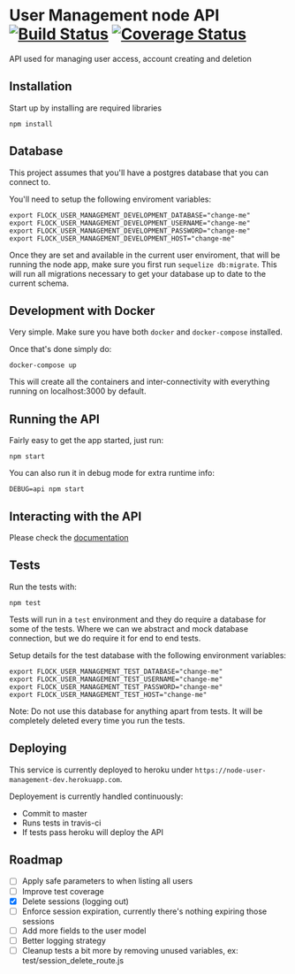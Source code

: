 # User Management node API [![Build Status](https://travis-ci.org/joseairosa/node-user-management-api.svg?branch=master)](https://travis-ci.org/joseairosa/node-user-management-api) [![Coverage Status](https://coveralls.io/repos/github/joseairosa/node-user-management-api/badge.svg?branch=master)](https://coveralls.io/github/joseairosa/node-user-management-api?branch=master)

API used for managing user access, account creating and deletion

## Installation

Start up by installing are required libraries

```
npm install
```

## Database

This project assumes that you'll have a postgres database that you can connect
to.

You'll need to setup the following enviroment variables:

```
export FLOCK_USER_MANAGEMENT_DEVELOPMENT_DATABASE="change-me"
export FLOCK_USER_MANAGEMENT_DEVELOPMENT_USERNAME="change-me"
export FLOCK_USER_MANAGEMENT_DEVELOPMENT_PASSWORD="change-me"
export FLOCK_USER_MANAGEMENT_DEVELOPMENT_HOST="change-me"
```

Once they are set and available in the current user enviroment, that will be
running the node app, make sure you first run `sequelize db:migrate`. This will
run all migrations necessary to get your database up to date to the current
schema.

## Development with Docker

Very simple. Make sure you have both `docker` and `docker-compose` installed.

Once that's done simply do:

```
docker-compose up
```

This will create all the containers and inter-connectivity with everything
running on localhost:3000 by default.

## Running the API

Fairly easy to get the app started, just run:

```
npm start
```

You can also run it in debug mode for extra runtime info:

```
DEBUG=api npm start
```

## Interacting with the API

Please check the [documentation](DOCUMENTATION.md)

## Tests

Run the tests with:

```
npm test
```

Tests will run in a `test` environment and they do require a database for some
of the tests.
Where we can we abstract and mock database connection, but we do require it for
end to end tests.

Setup details for the test database with the following environment variables:

```
export FLOCK_USER_MANAGEMENT_TEST_DATABASE="change-me"
export FLOCK_USER_MANAGEMENT_TEST_USERNAME="change-me"
export FLOCK_USER_MANAGEMENT_TEST_PASSWORD="change-me"
export FLOCK_USER_MANAGEMENT_TEST_HOST="change-me"
```

Note: Do not use this database for anything apart from tests. It will be
completely deleted every time you run the tests.

## Deploying

This service is currently deployed to heroku under `https://node-user-management-dev.herokuapp.com`.

Deployement is currently handled continuously:

- Commit to master
- Runs tests in travis-ci
- If tests pass heroku will deploy the API

## Roadmap

- [ ] Apply safe parameters to when listing all users
- [ ] Improve test coverage
- [x] Delete sessions (logging out)
- [ ] Enforce session expiration, currently there's nothing expiring those sessions
- [ ] Add more fields to the user model
- [ ] Better logging strategy
- [ ] Cleanup tests a bit more by removing unused variables, ex: test/session_delete_route.js
